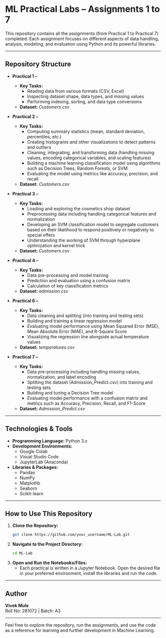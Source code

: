 # ML Practical Labs – Assignments 1 to 7

This repository contains all the assignments (from Practical 1 to Practical 7) completed. Each assignment focuses on different aspects of data handling, analysis, modeling, and evaluation using Python and its powerful libraries.

---

## Repository Structure

- **Practical 1 –**
  - **Key Tasks:**  
    - Reading data from various formats (CSV, Excel)  
    - Inspecting dataset shape, data types, and missing values  
    - Performing indexing, sorting, and data type conversions  
  - **Dataset:** *Customers.csv*  

- **Practical 2 –**
  - **Key Tasks:**  
    - Computing summary statistics (mean, standard deviation, percentiles, etc.)  
    - Creating histograms and other visualizations to detect patterns and outliers  
    - Cleaning, integrating, and transforming data (handling missing values, encoding categorical variables, and scaling features)  
    - Building a machine learning classification model using algorithms such as Decision Trees, Random Forests, or SVM  
    - Evaluating the model using metrics like accuracy, precision, and recall
  - **Dataset:** *Customers.csv*  

- **Practical 3 –**
  - **Key Tasks:**  
    - Loading and exploring the cosmetics shop dataset  
    - Preprocessing data including handling categorical features and normalization  
    - Developing an SVM classification model to segregate customers based on their likelihood to respond positively or negatively to special offers  
    - Understanding the working of SVM through hyperplane optimization and kernel trick
  - **Dataset:** *Customers.csv*  

- **Practical 4 –**
  - **Key Tasks:**  
    - Data pre-processing and model training  
    - Prediction and evaluation using a confusion matrix  
    - Calculation of key classification metrics  
  - **Dataset:** *admission.csv*  

- **Practical 6 –**
  - **Key Tasks:**  
    - Data cleaning and splitting (into training and testing sets)  
    - Building and training a linear regression model  
    - Evaluating model performance using Mean Squared Error (MSE), Mean Absolute Error (MAE), and R-Square Score  
    - Visualizing the regression line alongside actual temperature values
  - **Dataset:** *temperatures.csv*  

- **Practical 7 –**
  - **Key Tasks:**  
    - Data pre-processing including handling missing values, normalization, and label encoding  
    - Splitting the dataset (Admission_Predict.csv) into training and testing sets  
    - Building and tuning a Decision Tree model  
    - Evaluating model performance with a confusion matrix and metrics such as Accuracy, Precision, Recall, and F1-Score
  - **Dataset:** *Admission_Predict.csv*  

---

## Technologies & Tools

- **Programming Language:** Python 3.x
- **Development Environments:**  
  - Google Colab  
  - Visual Studio Code
  - JupyterLab (Anaconda)
- **Libraries & Packages:**  
  - Pandas  
  - NumPy  
  - Matplotlib  
  - Seaborn  
  - Scikit-learn

---

## How to Use This Repository

1. **Clone the Repository:**
   ```bash
   git clone https://github.com/your_username/ML-Lab.git
   ```
2. **Navigate to the Project Directory:**
   ```bash
   cd ML-Lab
   ```
3. **Open and Run the Notebooks/Files:**
   - Each practical is written in a Jupyter Notebook. Open the desired file in your preferred environment, install the libraries and run the code.

---

## Author

**Vivek Mule**  
Roll No: 281072 | Batch: A3


---

Feel free to explore the repository, run the assignments, and use the code as a reference for learning and further development in Machine Learning.
